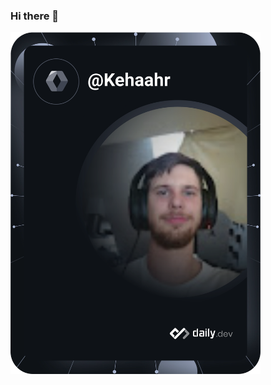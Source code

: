 ### Hi there 👋

<!--
**kehaahr/Kehaahr** is a ✨ _special_ ✨ repository because its `README.md` (this file) appears on your GitHub profile.

Here are some ideas to get you started:

- 🔭 I’m currently working on ...
- 🌱 I’m currently learning ...
- 👯 I’m looking to collaborate on ...
- 🤔 I’m looking for help with ...
- 💬 Ask me about ...
- 📫 How to reach me: ...
- 😄 Pronouns: ...
- ⚡ Fun fact: ...
-->


<a href="https://app.daily.dev/DailyDevTips"><img src="https://github.com/kehaahr/Kehaahr/blob/master/devcard.svg" width="400" alt="Kenneth Haahr's Dev Card"/></a>
